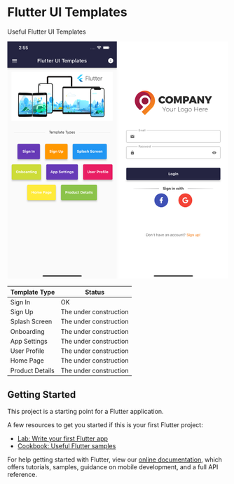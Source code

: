 # Flutter UI Templates
Useful Flutter UI Templates

<img src="https://github.com/egemenmede/flutter_ui_templates/blob/main/ScreenShot.png" alt="Image of Flutter UI Templates" width="250"/>

<img src="https://github.com/egemenmede/flutter_ui_templates/blob/main/ScreenShot_SignIn.png" alt="Image of Sign In" width="250"/>

Template Type | Status
------------ | -------------
Sign In | OK
Sign Up | The under construction
Splash Screen | The under construction
Onboarding | The under construction
App Settings | The under construction
User Profile | The under construction
Home Page | The under construction
Product Details | The under construction

## Getting Started

This project is a starting point for a Flutter application.

A few resources to get you started if this is your first Flutter project:

- [Lab: Write your first Flutter app](https://flutter.dev/docs/get-started/codelab)
- [Cookbook: Useful Flutter samples](https://flutter.dev/docs/cookbook)

For help getting started with Flutter, view our
[online documentation](https://flutter.dev/docs), which offers tutorials,
samples, guidance on mobile development, and a full API reference.
